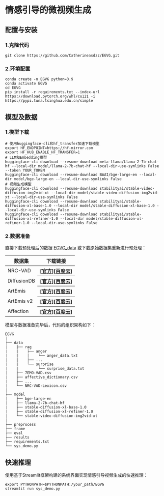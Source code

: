 # 情感引导的微视频生成

## 配置与安装

### 1.克隆代码

```shell
git clone https://github.com/Catherineasdzz/EGVG.git
```
### 2.环境配置

```shell
conda create -n EGVG python=3.9
conda activate EGVG
cd EGVG
pip install -r requirements.txt --index-url https://download.pytorch.org/whl/cu121 -i https://pypi.tuna.tsinghua.edu.cn/simple
```
## 模型及数据

### 1.模型下载

```shell
# 使用huggingface-cli和hf_transfer加速下载模型 
export HF_ENDPOINT=https://hf-mirror.com
export HF_HUB_ENABLE_HF_TRANSFER=1
# LLM和Embedding模型
huggingface-cli download --resume-download meta-llama/Llama-2-7b-chat-hf --local-dir model/llama-2-7b-chat-hf --local-dir-use-symlinks False --token YOUR_TOKEN
huggingface-cli download --resume-download BAAI/bge-large-en --local-dir model/bge-large-en --local-dir-use-symlinks False
# 视频生成模型
huggingface-cli download --resume-download stabilityai/stable-video-diffusion-img2vid-xt --local-dir model/stable-video-diffusion-img2vid-xt --local-dir-use-symlinks False
huggingface-cli download --resume-download stabilityai/stable-diffusion-xl-base-1.0 --local-dir model/stable-diffusion-xl-base-1.0 --local-dir-use-symlinks False
huggingface-cli download --resume-download stabilityai/stable-diffusion-xl-refiner-1.0 --local-dir model/stable-diffusion-xl-refiner-1.0 --local-dir-use-symlinks False
```
### 2.数据准备

直接下载预处理后的数据 [EGVG_data](https://pan.baidu.com/s/1-k18nxSsqyPtXUT1NYQ7jg?pwd=0lfn) 或下载原始数据集重新进行预处理：
<table>
<thead>
  <tr>
    <th> 数据集 </th>
    <th> 下载链接 </th>
  </tr>
</thead>
<tbody>
  <tr>
    <td> NRC-VAD </td>
    <th> [<a href="https://saifmohammad.com/WebPages/nrc-vad.html">官方</a>][<a href="https://pan.baidu.com/s/1H_wllFhZuwjtaqbJHrixoQ?pwd=ft4u">百度云</a>] </th>
  </tr>
  <tr>
    <td> DiffusionDB </td>
    <th> [<a href="https://huggingface.co/datasets/poloclub/diffusiondb/">官方</a>][<a href="https://pan.baidu.com/s/1QuL6frk3r751bMCivm9jDQ?pwd=vfmi">百度云</a>] </th>
  </tr>
  <tr>
    <td> ArtEmis </td>
    <th> [<a href="https://www.artemisdataset.org/">官方</a>][<a href="https://pan.baidu.com/s/1gonUkwZPxeNWk_f72p5zRQ?pwd=v1cx">百度云</a>] </th>
  </tr>
  <tr>
    <td> ArtEmis v2 </td>
    <th> [<a href="https://www.artemisdataset-v2.org/">官方</a>][<a href="https://pan.baidu.com/s/1EByzR215NRMxjdj14cANNQ?pwd=iiz3">百度云</a>] </th>
  </tr>  
  <tr>
    <td> Affection </td>
    <th> [<a href="https://affective-explanations.org/">官方</a>][<a href="https://pan.baidu.com/s/1zmyJKs2UiWrf46yLOepmjQ?pwd=bycp">百度云</a>] </th>
  </tr>
</tbody>
</table>

模型与数据准备完毕后，代码的组织架构如下：

```
EGVG
|
├── data
|    ├── rag
|    |    ├── anger
|    |    |    └── anger_data.txt
|    |    ├── ...
|    |    └── surprise
|    |         └── surprise_data.txt
|    ├── 7EMO-VAD.csv
|    ├── affective_dictionary.csv
|    ├── ...
|    └── NRC-VAD-Lexicon.csv
|
├── model
|    ├── bge-large-en
|    ├── llama-2-7b-chat-hf
|    ├── stable-diffusion-xl-base-1.0
|    ├── stable-diffusion-xl-refiner-1.0
|    └── stable-video-diffusion-img2vid-xt
|    
├── preprocess
├── frame
├── eval
├── results
├── requirements.txt
└── sys_demo.py
```

## 快速推理

使用基于Streamlit框架构建的系统界面实现情感引导视频生成的快速推理：

```shell
export PYTHONPATH=$PYTHONPATH:/your_path/EGVG
streamlit run sys_demo.py
```
